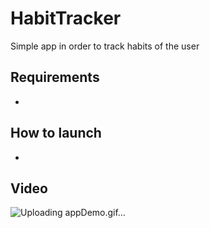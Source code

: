 # HabitTracker
Simple app in order to track habits of the user
## Requirements
*
## How to launch
*
## Video
![Uploading appDemo.gif…]()
